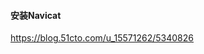 <!--
 * @Description: 
 * @Autor: 吴浩舟
 * @Date: 2023-11-21 16:07:47
 * @LastEditors: 吴浩舟
 * @LastEditTime: 2023-11-21 16:08:26
-->
#### 安装Navicat
https://blog.51cto.com/u_15571262/5340826